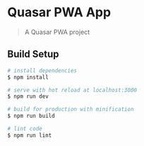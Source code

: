 # Quasar PWA App

> A Quasar PWA project

## Build Setup

``` bash
# install dependencies
$ npm install

# serve with hot reload at localhost:3000
$ npm run dev

# build for production with minification
$ npm run build

# lint code
$ npm run lint
```
